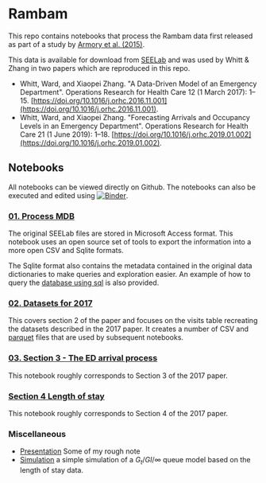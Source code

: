 # Rambam

This repo contains notebooks that process the Rambam data first released as part of a study by [Armory et al. (2015)](https://doi.org/10.1287/14-SSY153). 

This data is available for download from [SEELab](https://see-center.iem.technion.ac.il/databases/HomeHospital/) and was used by Whitt & Zhang in two papers which are reproduced in this repo.

* Whitt, Ward, and Xiaopei Zhang. "A Data-Driven Model of an Emergency Department". Operations Research for Health Care 12 (1 March 2017): 1–15. [https://doi.org/10.1016/j.orhc.2016.11.001](https://doi.org/10.1016/j.orhc.2016.11.001).
* Whitt, Ward, and Xiaopei Zhang. "Forecasting Arrivals and Occupancy Levels in an Emergency Department". Operations Research for Health Care 21 (1 June 2019): 1–18. [https://doi.org/10.1016/j.orhc.2019.01.002](https://doi.org/10.1016/j.orhc.2019.01.002).

## Notebooks

All notebooks can be viewed directly on Github. The notebooks can also be executed and edited using [![Binder](https://mybinder.org/badge_logo.svg)](https://mybinder.org/v2/gh/prio/research/main).

### [01. Process MDB](https://github.com/prio/research/blob/main/Rambam/notebooks/01.%20Process%20MDB.ipynb)

The original SEELab files are stored in Microsoft Access format. This notebook uses an open source set of tools to export the information into a more open CSV and Sqlite formats.

The Sqlite format also contains the metadata contained in the original data dictionaries to make queries and exploration easier. An example of how to query the [database using sql](https://github.com/prio/research/blob/main/Rambam/notebooks/sql.ipynb) is also provided.


### [02. Datasets for 2017](https://github.com/prio/research/blob/main/Rambam/notebooks/02.%20Datasets%20for%202017.ipynb)

This covers section 2 of the paper and focuses on the visits table recreating the datasets described in the 2017 paper. It creates a number of CSV and [parquet](https://parquet.apache.org/) files that are used by subsequent notebooks.

### [03. Section 3 - The ED arrival process](https://github.com/prio/research/blob/main/Rambam/notebooks/03.%20Section%203%20-%20The%20ED%20arrival%20process.ipynb)

This notebook roughly corresponds to Section 3 of the 2017 paper.

### [Section 4 Length of stay](https://github.com/prio/research/blob/main/Rambam/notebooks/Section%204%20Length%20of%20stay.ipynb)

This notebook roughly corresponds to Section 4 of the 2017 paper.

### Miscellaneous

* [Presentation](https://github.com/prio/research/blob/main/Rambam/notebooks/Presentation.ipynb) Some of my rough note
* [Simulation](https://github.com/prio/research/blob/main/Rambam/simulation/simulation.py) a simple simulation of a $G_t/GI/\infty$ queue model based on the length of stay data.